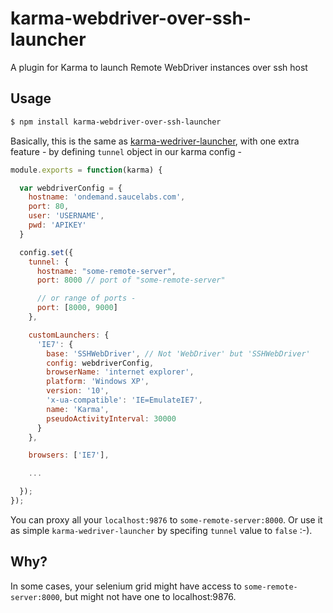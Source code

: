 karma-webdriver-over-ssh-launcher
========================

A plugin for Karma to launch Remote WebDriver instances over ssh host

## Usage

```bash
$ npm install karma-webdriver-over-ssh-launcher
```

Basically, this is the same as [karma-wedriver-launcher](https://github.com/karma-runner/karma-webdriver-launcher), with one extra feature - by defining `tunnel` object in our karma config -

```js
module.exports = function(karma) {

  var webdriverConfig = {
    hostname: 'ondemand.saucelabs.com',
    port: 80,
    user: 'USERNAME',
    pwd: 'APIKEY'
  }

  config.set({
    tunnel: {
      hostname: "some-remote-server",
      port: 8000 // port of "some-remote-server"

      // or range of ports -
      port: [8000, 9000]
    },

    customLaunchers: {
      'IE7': {
        base: 'SSHWebDriver', // Not 'WebDriver' but 'SSHWebDriver'
        config: webdriverConfig,
        browserName: 'internet explorer',
        platform: 'Windows XP',
        version: '10',
        'x-ua-compatible': 'IE=EmulateIE7',
        name: 'Karma',
        pseudoActivityInterval: 30000
      }
    },

    browsers: ['IE7'],

    ...

  });
});
```

You can proxy all your `localhost:9876` to `some-remote-server:8000`. Or use it as simple `karma-wedriver-launcher` by specifing `tunnel` value to `false` :-).

## Why?
In some cases, your selenium grid might have access to `some-remote-server:8000`, but might not have one to localhost:9876.

